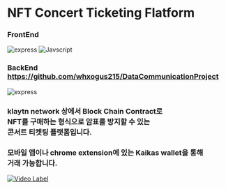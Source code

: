 # NFT Concert Ticketing Flatform

### FrontEnd
<img alt="express" src ="https://img.shields.io/badge/react-%2320232a.svg?style=for-the-badge&logo=react&logoColor=%2361DAFB"/> 
<img alt="Javscript" src ="https://img.shields.io/badge/React_Router-CA4245?style=for-the-badge&logo=react-router&logoColor=white"/> 

<br>

### BackEnd https://github.com/whxogus215/DataCommunicationProject
<img alt="express" src ="https://img.shields.io/badge/spring-%236DB33F.svg?style=for-the-badge&logo=spring&logoColor=white"/> 


### klaytn network 상에서 Block Chain Contract로<br>NFT를 구매하는 형식으로 암표를 방지할 수 있는 <br>콘서트 티켓팅 플랫폼입니다.

### 모바일 앱이나 chrome extension에 있는 Kaikas wallet을 통해 <br>거래 가능합니다.
[![Video Label](http://img.youtube.com/vi/_ha3yjnfrsY/0.jpg)](https://youtu.be/_ha3yjnfrsY)




